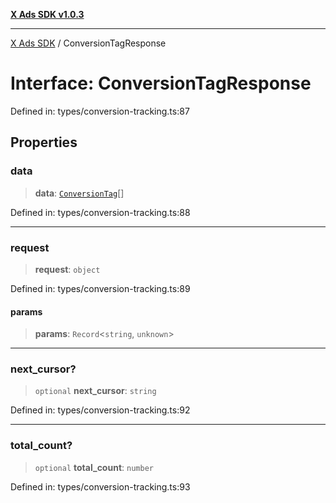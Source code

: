 [**X Ads SDK v1.0.3**](../README.md)

***

[X Ads SDK](../globals.md) / ConversionTagResponse

# Interface: ConversionTagResponse

Defined in: types/conversion-tracking.ts:87

## Properties

### data

> **data**: [`ConversionTag`](ConversionTag.md)[]

Defined in: types/conversion-tracking.ts:88

***

### request

> **request**: `object`

Defined in: types/conversion-tracking.ts:89

#### params

> **params**: `Record`\<`string`, `unknown`\>

***

### next\_cursor?

> `optional` **next\_cursor**: `string`

Defined in: types/conversion-tracking.ts:92

***

### total\_count?

> `optional` **total\_count**: `number`

Defined in: types/conversion-tracking.ts:93
